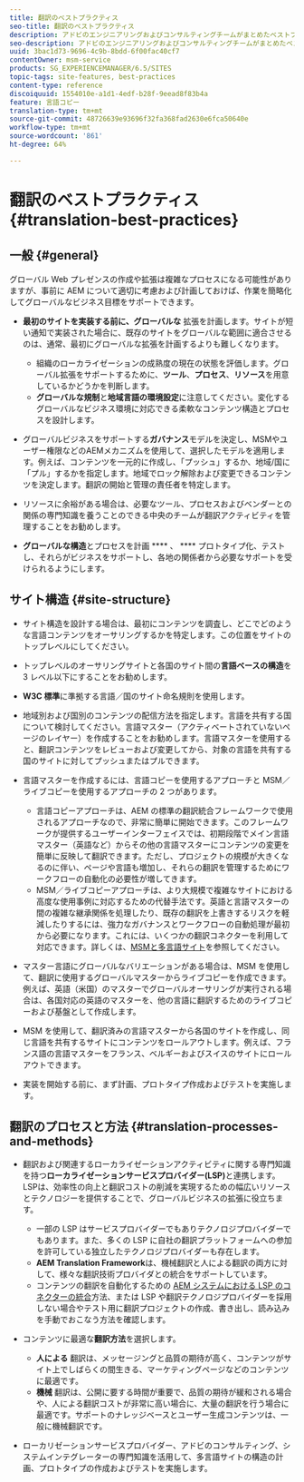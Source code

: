```yaml
---
title: 翻訳のベストプラクティス
seo-title: 翻訳のベストプラクティス
description: アドビのエンジニアリングおよびコンサルティングチームがまとめたベストプラクティスを確認し、翻訳プロジェクトの導入および運用に役立ててください。
seo-description: アドビのエンジニアリングおよびコンサルティングチームがまとめたベストプラクティスを確認し、翻訳プロジェクトの導入および運用に役立ててください。
uuid: 3bac1d73-9696-4c9b-8bdd-6f00fac40cf7
contentOwner: msm-service
products: SG_EXPERIENCEMANAGER/6.5/SITES
topic-tags: site-features, best-practices
content-type: reference
discoiquuid: 1554010e-a1d1-4edf-b28f-9eead8f83b4a
feature: 言語コピー
translation-type: tm+mt
source-git-commit: 48726639e93696f32fa368fad2630e6fca50640e
workflow-type: tm+mt
source-wordcount: '861'
ht-degree: 64%

---
```



# 翻訳のベストプラクティス{#translation-best-practices}

## 一般 {#general}

グローバル Web プレゼンスの作成や拡張は複雑なプロセスになる可能性がありますが、事前に AEM について適切に考慮および計画しておけば、作業を簡略化してグローバルなビジネス目標をサポートできます。

* **最初のサイトを実装する前に、グローバルな** 拡張を計画します。サイトが短い通知で実装された場合に、既存のサイトをグローバルな範囲に適合させるのは、通常、最初にグローバルな拡張を計画するよりも難しくなります。

   * 組織のローカライゼーションの成熟度の現在の状態を評価します。グローバル拡張をサポートするために、**ツール**、**プロセス**、**リソース**&#x200B;を用意しているかどうかを判断します。
   * **グローバルな規制**&#x200B;と&#x200B;**地域言語の環境設定**&#x200B;に注意してください。変化するグローバルなビジネス環境に対応できる柔軟なコンテンツ構造とプロセスを設計します。

* グローバルビジネスをサポートする&#x200B;**ガバナンス**&#x200B;モデルを決定し、MSMやユーザー権限などのAEMメカニズムを使用して、選択したモデルを適用します。例えば、コンテンツを一元的に作成し、「プッシュ」するか、地域/国に「プル」するかを指定します。地域でロック解除および変更できるコンテンツを決定します。翻訳の開始と管理の責任者を特定します。
* リソースに余裕がある場合は、必要なツール、プロセスおよびベンダーとの関係の専門知識を養うことのできる中央のチームが翻訳アクティビティを管理することをお勧めします。
* **グローバルな構造**&#x200B;とプロセスを計画 **** 、 **** プロトタイプ化、テストし、それらがビジネスをサポートし、各地の関係者から必要なサポートを受けられるようにします。

## サイト構造 {#site-structure}

* サイト構造を設計する場合は、最初にコンテンツを調査し、どこでどのような言語コンテンツをオーサリングするかを特定します。この位置をサイトのトップレベルにしてください。
* トップレベルのオーサリングサイトと各国のサイト間の&#x200B;**言語ベースの構造**&#x200B;を 3 レベル以下にすることをお勧めします。
* **W3C 標準**&#x200B;に準拠する言語／国のサイト命名規則を使用します。
* 地域別および国別のコンテンツの配信方法を指定します。言語を共有する国について検討してください。言語マスター（アクティベートされていないページのレイヤー）を作成することをお勧めします。言語マスターを使用すると、翻訳コンテンツをレビューおよび変更してから、対象の言語を共有する国のサイトに対してプッシュまたはプルできます。
* 言語マスターを作成するには、言語コピーを使用するアプローチと MSM／ライブコピーを使用するアプローチの 2 つがあります。

   * 言語コピーアプローチは、AEM の標準の翻訳統合フレームワークで使用されるアプローチなので、非常に簡単に開始できます。このフレームワークが提供するユーザーインターフェイスでは、初期段階でメイン言語マスター（英語など）からその他の言語マスターにコンテンツの変更を簡単に反映して翻訳できます。ただし、プロジェクトの規模が大きくなるのに伴い、ページや言語も増加し、それらの翻訳を管理するためにワークフローの自動化の必要性が増してきます。
   * MSM／ライブコピーアプローチは、より大規模で複雑なサイトにおける高度な使用事例に対応するための代替手法です。英語と言語マスターの間の複雑な継承関係を処理したり、既存の翻訳を上書きするリスクを軽減したりするには、強力なガバナンスとワークフローの自動処理が最初から必要になります。これには、いくつかの翻訳コネクターを利用して対応できます。詳しくは、[MSMと多言語サイト](/help/sites-administering/msm-best-practices.md#msm-and-multilingual-websites)を参照してください。

* マスター言語にグローバルなバリエーションがある場合は、MSM を使用して、翻訳に使用するグローバルマスターからライブコピーを作成できます。例えば、英語（米国）のマスターでグローバルオーサリングが実行される場合は、各国対応の英語のマスターを、他の言語に翻訳するためのライブコピーおよび基盤として作成します。
* MSM を使用して、翻訳済みの言語マスターから各国のサイトを作成し、同じ言語を共有するサイトにコンテンツをロールアウトします。例えば、フランス語の言語マスターをフランス、ベルギーおよびスイスのサイトにロールアウトできます。
* 実装を開始する前に、まず計画、プロトタイプ作成およびテストを実施します。

## 翻訳のプロセスと方法  {#translation-processes-and-methods}

* 翻訳および関連するローカライゼーションアクティビティに関する専門知識を持つ&#x200B;**ローカライゼーションサービスプロバイダー(LSP)**&#x200B;と連携します。LSPは、効率性の向上と翻訳コストの削減を実現するための幅広いリソースとテクノロジーを提供することで、グローバルビジネスの拡張に役立ちます。

   * 一部の LSP はサービスプロバイダーでもありテクノロジプロバイダーでもあります。また、多くの LSP に自社の翻訳プラットフォームへの参加を許可している独立したテクノロジプロバイダーも存在します。
   * **AEM Translation Framework**&#x200B;は、機械翻訳と人による翻訳の両方に対して、様々な翻訳技術プロバイダとの統合をサポートしています。
   * コンテンツの翻訳を自動化するための [AEM システムにおける LSP のコネクターの統合](/help/sites-administering/translation.md)方法、または LSP や翻訳テクノロジプロバイダーを採用しない場合やテスト用に翻訳プロジェクトの作成、書き出し、読み込みを手動でおこなう方法を確認します。

* コンテンツに最適な&#x200B;**翻訳方法**&#x200B;を選択します。

   * **人による** 翻訳は、メッセージングと品質の期待が高く、コンテンツがサイト上でしばらくの間生きる、マーケティングページなどのコンテンツに最適です。
   * **機械** 翻訳は、公開に要する時間が重要で、品質の期待が緩和される場合や、人による翻訳コストが非常に高い場合に、大量の翻訳を行う場合に最適です。サポートのナレッジベースとユーザー生成コンテンツは、一般に機械翻訳です。

* ローカリゼーションサービスプロバイダー、アドビのコンサルティング、システムインテグレーターの専門知識を活用して、多言語サイトの構造の計画、プロトタイプの作成およびテストを実施します。

